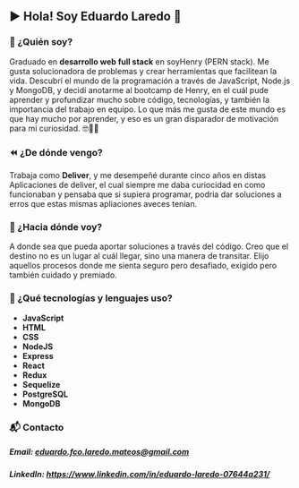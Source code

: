 ## ▶️ Hola! Soy Eduardo Laredo 🙂

### 👋 ¿Quién soy? 
Graduado en <b>desarrollo web full stack</b> en soyHenry (PERN stack). Me gusta solucionadora de problemas y crear herramientas que facilitean la vida.
Descubrí el mundo de la programación a través de JavaScript, Node.js y MongoDB, y decidí anotarme al bootcamp de Henry, en el cuál pude aprender y profundizar mucho sobre código, tecnologías, y también la importancia del trabajo en equipo. 
Lo que más me gusta de este mundo es que hay mucho por aprender, y eso es un gran disparador de motivación para mi curiosidad. 🤓🧠🚀


### ⏪ ¿De dónde vengo? 
Trabaja como <b>Deliver</b>, y me desempeñé durante cinco años en distas  Aplicaciones de deliver, el cual siempre me daba curiocidad en como funcionaban y pensaba que si supiera programar, podria dar soluciones a erros que estas mismas apliaciones aveces tenian.


### 🔭 ¿Hacia dónde voy? 
A donde sea que pueda aportar soluciones a través del código. Creo que el destino no es un lugar al cuál llegar, sino una manera de transitar. Elijo aquellos procesos donde me sienta seguro pero desafiado, exigido pero también cuidado y premiado. 


### 🧰 ¿Qué tecnologías y lenguajes uso? 
+ <b>JavaScript
+ HTML
+ CSS 
+ NodeJS
+ Express
+ React
+ Redux
+ Sequelize
+ PostgreSQL
+ MongoDB</b>


### 📬 Contacto 
##### Email: eduardo.fco.laredo.mateos@gmail.com
##### LinkedIn: https://www.linkedin.com/in/eduardo-laredo-07644a231/
